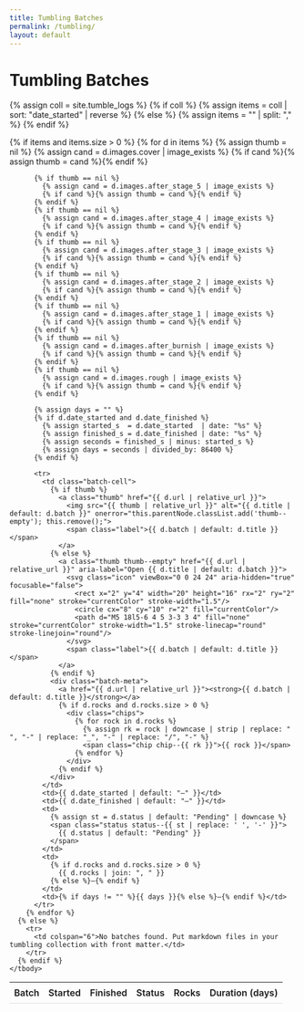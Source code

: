 ```yaml
---
title: Tumbling Batches
permalink: /tumbling/
layout: default
---
```


# Tumbling Batches

{% assign coll = site.tumble_logs %}
{% if coll %}
  {% assign items = coll | sort: "date_started" | reverse %}
{% else %}
  {% assign items = "" | split: "," %}
{% endif %}

<div class="tumble-index">
  <table class="nice-table">
    <thead>
      <tr>
        <th>Batch</th>
        <th>Started</th>
        <th>Finished</th>
        <th>Status</th>
        <th>Rocks</th>
        <th>Duration (days)</th>
      </tr>
    </thead>
    <tbody>
      {% if items and items.size > 0 %}
        {% for d in items %}
          {% assign thumb = nil %}
          {% assign cand = d.images.cover | image_exists %}
          {% if cand %}{% assign thumb = cand %}{% endif %}

          {% if thumb == nil %}
            {% assign cand = d.images.after_stage_5 | image_exists %}
            {% if cand %}{% assign thumb = cand %}{% endif %}
          {% endif %}
          {% if thumb == nil %}
            {% assign cand = d.images.after_stage_4 | image_exists %}
            {% if cand %}{% assign thumb = cand %}{% endif %}
          {% endif %}
          {% if thumb == nil %}
            {% assign cand = d.images.after_stage_3 | image_exists %}
            {% if cand %}{% assign thumb = cand %}{% endif %}
          {% endif %}
          {% if thumb == nil %}
            {% assign cand = d.images.after_stage_2 | image_exists %}
            {% if cand %}{% assign thumb = cand %}{% endif %}
          {% endif %}
          {% if thumb == nil %}
            {% assign cand = d.images.after_stage_1 | image_exists %}
            {% if cand %}{% assign thumb = cand %}{% endif %}
          {% endif %}
          {% if thumb == nil %}
            {% assign cand = d.images.after_burnish | image_exists %}
            {% if cand %}{% assign thumb = cand %}{% endif %}
          {% endif %}
          {% if thumb == nil %}
            {% assign cand = d.images.rough | image_exists %}
            {% if cand %}{% assign thumb = cand %}{% endif %}
          {% endif %}

          {% assign days = "" %}
          {% if d.date_started and d.date_finished %}
            {% assign started_s  = d.date_started  | date: "%s" %}
            {% assign finished_s = d.date_finished | date: "%s" %}
            {% assign seconds = finished_s | minus: started_s %}
            {% assign days = seconds | divided_by: 86400 %}
          {% endif %}

          <tr>
            <td class="batch-cell">
              {% if thumb %}
                <a class="thumb" href="{{ d.url | relative_url }}">
                  <img src="{{ thumb | relative_url }}" alt="{{ d.title | default: d.batch }}" onerror="this.parentNode.classList.add('thumb--empty'); this.remove();">
                  <span class="label">{{ d.batch | default: d.title }}</span>
                </a>
              {% else %}
                <a class="thumb thumb--empty" href="{{ d.url | relative_url }}" aria-label="Open {{ d.title | default: d.batch }}">
                  <svg class="icon" viewBox="0 0 24 24" aria-hidden="true" focusable="false">
                    <rect x="2" y="4" width="20" height="16" rx="2" ry="2" fill="none" stroke="currentColor" stroke-width="1.5"/>
                    <circle cx="8" cy="10" r="2" fill="currentColor"/>
                    <path d="M5 18l5-6 4 5 3-3 3 4" fill="none" stroke="currentColor" stroke-width="1.5" stroke-linecap="round" stroke-linejoin="round"/>
                  </svg>
                  <span class="label">{{ d.batch | default: d.title }}</span>
                </a>
              {% endif %}
              <div class="batch-meta">
                <a href="{{ d.url | relative_url }}"><strong>{{ d.batch | default: d.title }}</strong></a>
                {% if d.rocks and d.rocks.size > 0 %}
                  <div class="chips">
                    {% for rock in d.rocks %}
                      {% assign rk = rock | downcase | strip | replace: " ", "-" | replace: "_", "-" | replace: "/", "-" %}
                      <span class="chip chip--{{ rk }}">{{ rock }}</span>
                    {% endfor %}
                  </div>
                {% endif %}
              </div>
            </td>
            <td>{{ d.date_started | default: "—" }}</td>
            <td>{{ d.date_finished | default: "—" }}</td>
            <td>
              {% assign st = d.status | default: "Pending" | downcase %}
              <span class="status status--{{ st | replace: ' ', '-' }}">
                {{ d.status | default: "Pending" }}
              </span>
            </td>
            <td>
              {% if d.rocks and d.rocks.size > 0 %}
                {{ d.rocks | join: ", " }}
              {% else %}—{% endif %}
            </td>
            <td>{% if days != "" %}{{ days }}{% else %}—{% endif %}</td>
          </tr>
        {% endfor %}
      {% else %}
        <tr>
          <td colspan="6">No batches found. Put markdown files in your tumbling collection with front matter.</td>
        </tr>
      {% endif %}
    </tbody>
  </table>
</div>

<style>
.tumble-index .nice-table{width:100%;border-collapse:collapse}
.tumble-index thead th{font-weight:600;border-bottom:1px solid rgba(0,0,0,.12);text-align:left;padding:.5rem}
.tumble-index tbody td{border-bottom:1px solid rgba(0,0,0,.06);padding:.5rem;vertical-align:middle}
.batch-cell{display:flex;gap:.75rem;align-items:center}
.thumb{display:block;width:128px;min-width:128px;height:96px;border-radius:6px;overflow:hidden}
.thumb img{width:100%;height:100%;object-fit:cover;display:block}
.thumb .label{display:none}
.thumb--empty .label{display:block}
.thumb--empty{display:flex;flex-direction:column;align-items:center;justify-content:center;gap:.25rem;background:repeating-linear-gradient(45deg,#f6f7f9,#f6f7f9 8px,#eef1f4 8px,#eef1f4 16px);color:#5b6770;border:1px solid rgba(0,0,0,.08);text-decoration:none;font-weight:600;font-size:.9rem}
.thumb--empty .icon{width:28px;height:28px;opacity:.7}
.thumb--empty .label{line-height:1}
.batch-meta{display:flex;flex-direction:column;gap:.25rem}
.chips{display:flex;gap:.25rem;flex-wrap:wrap}
.chip{display:inline-block;padding:.1rem .45rem;border-radius:999px;font-size:.75em;border:1px solid rgba(0,0,0,.1)}
/* rock colours (same as layout, extend as needed) */
.chip--agate{background:#f6efe9}
.chip--jasper{background:#f2e6e1}
.chip--sodalite{background:#e8eef9}
.chip--quartz{background:#f4f4f4}
.chip--dalmatian-jasper{background:repeating-linear-gradient(45deg,#f2e6e1,#f2e6e1 6px,#e8d9d2 6px,#e8d9d2 12px)}
[class^="chip--"]:not(.chip--agate):not(.chip--jasper):not(.chip--sodalite):not(.chip--quartz):not(.chip--dalmatian-jasper){background:#eef3ff}

/* status pills */
.status{padding:.15rem .5rem;border-radius:999px;font-size:.8em;border:1px solid rgba(0,0,0,.08)}
.status--pending{background:#fff7d6}
.status--in-progress{background:#e8f4ff}
.status--completed{background:#e9f7ec}
</style>
